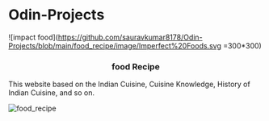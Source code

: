<h1>Odin-Projects</h1>

![impact food](https://github.com/sauravkumar8178/Odin-Projects/blob/main/food_recipe/image/Imperfect%20Foods.svg =300*300) <h3 align="center">food Recipe</h3>

This website based on the Indian Cuisine, Cuisine Knowledge, History of Indian Cuisine, and so on.

![food_recipe](https://user-images.githubusercontent.com/66455423/171469329-97e26f14-2d73-485f-81fe-237b87a021f8.png)

